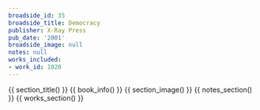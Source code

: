 ```yaml
---
broadside_id: 35
broadside_title: Democracy
publisher: X-Ray Press
pub_date: '2001'
broadside_image: null
notes: null
works_included:
- work_id: 1020
---
```


{{ section_title() }}
{{ book_info() }}
{{ section_image() }}
{{ notes_section() }}
{{ works_section() }}
